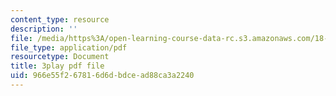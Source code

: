 ```yaml
---
content_type: resource
description: ''
file: /media/https%3A/open-learning-course-data-rc.s3.amazonaws.com/18-01-single-variable-calculus-fall-2006/966e55f267816d6dbdcead88ca3a2240_BGE3wb7H2PA.pdf
file_type: application/pdf
resourcetype: Document
title: 3play pdf file
uid: 966e55f2-6781-6d6d-bdce-ad88ca3a2240
---
```

